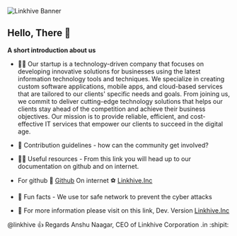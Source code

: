 ![Linkhive Banner](https://github.com/Link-hive/.github/assets/108215633/bc248648-a9ce-475a-b600-0f9d10dfd5e6)

## Hello, There 👋


**A short introduction about us**

- 🙋‍♀️ Our startup is a technology-driven company that focuses on developing innovative solutions for businesses using the latest information technology tools and      techniques. We specialize in creating custom software applications, mobile apps, and cloud-based services that are tailored to our clients' specific needs and goals. From joining us, we commit to deliver cutting-edge technology solutions that helps our clients stay ahead of the competition and achieve their business objectives. Our mission is to provide reliable, efficient, and cost-effective IT services that empower our clients to succeed in the digital age.


- 🌈 Contribution guidelines - how can the community get involved?
- 👩‍💻 Useful resources - From this link you will head up to our documentation on github and on internet. 
- For github 🎫 [Github](https://www.youtube.com/watch?v=xm3YgoEiEDc) On internet ⚽ [Linkhive.Inc](https://linkhive-online.vercel.app)
- 🍿 Fun facts - We use tor safe network to prevent the cyber attacks
- 🧙 For more information please visit on this link, Dev. Version [Linkhive.Inc](https://linkhive-online.vercel.app)

@linkhive :+1: Regards Anshu Naagar, CEO of Linkhive Corporation .in :shipit:
